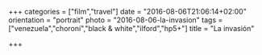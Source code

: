 +++
categories = ["film","travel"]
date = "2016-08-06T21:06:14+02:00"
orientation = "portrait"
photo = "2016-08-06-la-invasion"
tags = ["venezuela","choroní","black & white","ilford","hp5+"]
title = "La invasión"

+++
